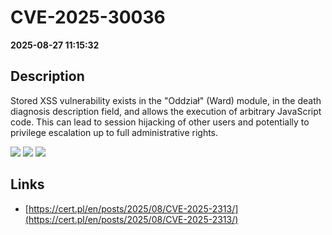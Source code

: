 # CVE-2025-30036

**2025-08-27 11:15:32**

## Description
Stored XSS vulnerability exists in the "Oddział" (Ward) module, in the death diagnosis description field, and allows the execution of arbitrary JavaScript code. This can lead to session hijacking of other users and potentially to privilege escalation up to full administrative rights.

![](https://img.shields.io/static/v1?label=Score&message=8.8&color=red)
![](https://img.shields.io/static/v1?label=Severity&message=HIGH&color=red)
![](https://img.shields.io/static/v1?label=CWE&message=XSS&color=green)

## Links
- [https://cert.pl/en/posts/2025/08/CVE-2025-2313/](https://cert.pl/en/posts/2025/08/CVE-2025-2313/)

